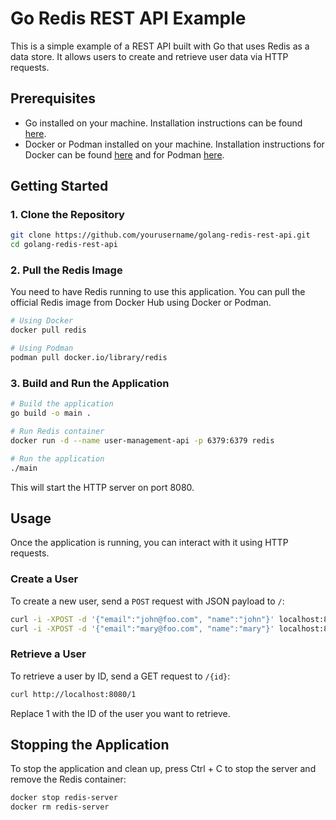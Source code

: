 # Go Redis REST API Example

This is a simple example of a REST API built with Go that uses Redis as a data store. It allows users to create and retrieve user data via HTTP requests.

## Prerequisites

- Go installed on your machine. Installation instructions can be found [here](https://golang.org/doc/install).
- Docker or Podman installed on your machine. Installation instructions for Docker can be found [here](https://docs.docker.com/get-docker/) and for Podman [here](https://podman.io/getting-started/installation).

## Getting Started

### 1. Clone the Repository

```bash
git clone https://github.com/yourusername/golang-redis-rest-api.git
cd golang-redis-rest-api
```

### 2. Pull the Redis Image
You need to have Redis running to use this application. You can pull the official Redis image from Docker Hub using Docker or Podman.

```bash
# Using Docker
docker pull redis

# Using Podman
podman pull docker.io/library/redis
```

### 3. Build and Run the Application

```bash
# Build the application
go build -o main .

# Run Redis container
docker run -d --name user-management-api -p 6379:6379 redis

# Run the application
./main
```

This will start the HTTP server on port 8080.

## Usage

Once the application is running, you can interact with it using HTTP requests.

### Create a User

To create a new user, send a `POST` request with JSON payload to `/`:
``` bash
curl -i -XPOST -d '{"email":"john@foo.com", "name":"john"}' localhost:8080/
curl -i -XPOST -d '{"email":"mary@foo.com", "name":"mary"}' localhost:8080/
```

### Retrieve a User

To retrieve a user by ID, send a GET request to `/{id}`:

```bash
curl http://localhost:8080/1
```

Replace 1 with the ID of the user you want to retrieve.

## Stopping the Application

To stop the application and clean up, press Ctrl + C to stop the server and remove the Redis container:

```bash
docker stop redis-server
docker rm redis-server
```
